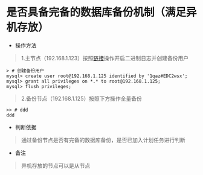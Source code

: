 # 是否具备完备的数据库备份机制（满足异机存放）

- 操作方法
> 1.主节点（192.168.1.123）按照[链接](./shi-fou-kai-qi-ri-zhi-shen-ji-gong-neng-ff08-cha-xun-ri-zhi-3001-cuo-wu-ri-zhi-3001-er-jin-zhi-ri-zhi-ff09.md)操作开启二进制日志并创建备份用户
>
```
> # 创建备份用户
mysql> create user root@192.168.1.125 identified by '1qaz#EDC2wsx';
mysql> grant all privileges on *.* to root@192.168.1.125;
mysql> flush privileges;
```
>
> 2.备份节点（192.168.1.125）按照下方操作全量备份
>>
```
>> # ddd
ddd
```
- 判断依据
> 通过备份节点是否有完备的数据库备份，是否已加入计划任务进行判断

- 备注
> 异机存放的节点可以是从节点

